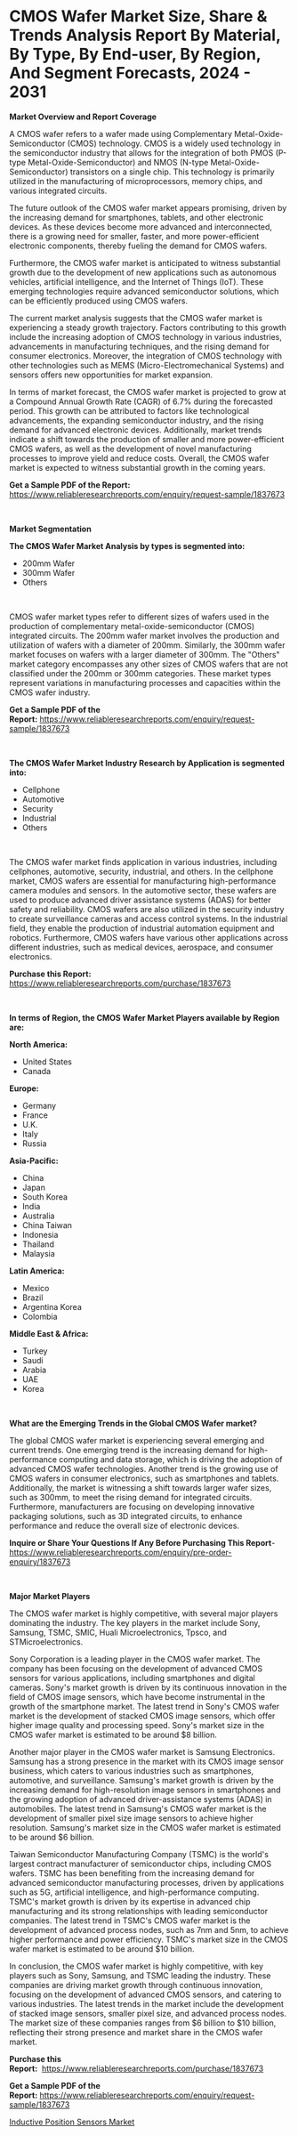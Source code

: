 <p><h1>CMOS Wafer Market Size, Share & Trends Analysis Report By Material, By Type, By End-user, By Region, And Segment Forecasts, 2024 - 2031</h1></p><p><strong>Market Overview and Report Coverage</strong></p>
<p><p>A CMOS wafer refers to a wafer made using Complementary Metal-Oxide-Semiconductor (CMOS) technology. CMOS is a widely used technology in the semiconductor industry that allows for the integration of both PMOS (P-type Metal-Oxide-Semiconductor) and NMOS (N-type Metal-Oxide-Semiconductor) transistors on a single chip. This technology is primarily utilized in the manufacturing of microprocessors, memory chips, and various integrated circuits.</p><p>The future outlook of the CMOS wafer market appears promising, driven by the increasing demand for smartphones, tablets, and other electronic devices. As these devices become more advanced and interconnected, there is a growing need for smaller, faster, and more power-efficient electronic components, thereby fueling the demand for CMOS wafers.</p><p>Furthermore, the CMOS wafer market is anticipated to witness substantial growth due to the development of new applications such as autonomous vehicles, artificial intelligence, and the Internet of Things (IoT). These emerging technologies require advanced semiconductor solutions, which can be efficiently produced using CMOS wafers.</p><p>The current market analysis suggests that the CMOS wafer market is experiencing a steady growth trajectory. Factors contributing to this growth include the increasing adoption of CMOS technology in various industries, advancements in manufacturing techniques, and the rising demand for consumer electronics. Moreover, the integration of CMOS technology with other technologies such as MEMS (Micro-Electromechanical Systems) and sensors offers new opportunities for market expansion.</p><p>In terms of market forecast, the CMOS wafer market is projected to grow at a Compound Annual Growth Rate (CAGR) of 6.7% during the forecasted period. This growth can be attributed to factors like technological advancements, the expanding semiconductor industry, and the rising demand for advanced electronic devices. Additionally, market trends indicate a shift towards the production of smaller and more power-efficient CMOS wafers, as well as the development of novel manufacturing processes to improve yield and reduce costs. Overall, the CMOS wafer market is expected to witness substantial growth in the coming years.</p></p>
<p><strong>Get a Sample PDF of the Report:</strong> <a href="https://www.reliableresearchreports.com/enquiry/request-sample/1837673">https://www.reliableresearchreports.com/enquiry/request-sample/1837673</a></p>
<p>&nbsp;</p>
<p><strong>Market Segmentation</strong></p>
<p><strong>The CMOS Wafer Market Analysis by types is segmented into:</strong></p>
<p><ul><li>200mm Wafer</li><li>300mm Wafer</li><li>Others</li></ul></p>
<p>&nbsp;</p>
<p><p>CMOS wafer market types refer to different sizes of wafers used in the production of complementary metal-oxide-semiconductor (CMOS) integrated circuits. The 200mm wafer market involves the production and utilization of wafers with a diameter of 200mm. Similarly, the 300mm wafer market focuses on wafers with a larger diameter of 300mm. The "Others" market category encompasses any other sizes of CMOS wafers that are not classified under the 200mm or 300mm categories. These market types represent variations in manufacturing processes and capacities within the CMOS wafer industry.</p></p>
<p><strong>Get a Sample PDF of the Report:</strong>&nbsp;<a href="https://www.reliableresearchreports.com/enquiry/request-sample/1837673">https://www.reliableresearchreports.com/enquiry/request-sample/1837673</a></p>
<p>&nbsp;</p>
<p><strong>The CMOS Wafer Market Industry Research by Application is segmented into:</strong></p>
<p><ul><li>Cellphone</li><li>Automotive</li><li>Security</li><li>Industrial</li><li>Others</li></ul></p>
<p>&nbsp;</p>
<p><p>The CMOS wafer market finds application in various industries, including cellphones, automotive, security, industrial, and others. In the cellphone market, CMOS wafers are essential for manufacturing high-performance camera modules and sensors. In the automotive sector, these wafers are used to produce advanced driver assistance systems (ADAS) for better safety and reliability. CMOS wafers are also utilized in the security industry to create surveillance cameras and access control systems. In the industrial field, they enable the production of industrial automation equipment and robotics. Furthermore, CMOS wafers have various other applications across different industries, such as medical devices, aerospace, and consumer electronics.</p></p>
<p><strong>Purchase this Report:</strong>&nbsp; <a href="https://www.reliableresearchreports.com/purchase/1837673">https://www.reliableresearchreports.com/purchase/1837673</a></p>
<p>&nbsp;</p>
<p><strong>In terms of Region, the CMOS Wafer Market Players available by Region are:</strong></p>
<p>
    <p> <strong> North America: </strong>
        <ul>
            <li>United States</li>
            <li>Canada</li>
        </ul>
        </p> 
    <p> <strong> Europe: </strong>
        <ul>
            <li>Germany</li>
            <li>France</li>
            <li>U.K.</li>
            <li>Italy</li>
            <li>Russia</li>
        </ul>
        </p> 
    <p> <strong> Asia-Pacific: </strong>
        <ul>
            <li>China</li>
            <li>Japan</li>
            <li>South Korea</li>
            <li>India</li>
            <li>Australia</li>
            <li>China Taiwan</li>
            <li>Indonesia</li>
            <li>Thailand</li>
            <li>Malaysia</li>
        </ul>
        </p> 
    <p> <strong> Latin America: </strong>
        <ul>
            <li>Mexico</li>
            <li>Brazil</li>
            <li>Argentina Korea</li>
            <li>Colombia</li>
        </ul>
        </p> 
    <p> <strong> Middle East & Africa: </strong>
        <ul>
            <li>Turkey</li>
            <li>Saudi</li>
            <li>Arabia</li>
            <li>UAE</li>
            <li>Korea</li>
        </ul>
    </p>
    </p>
<p>&nbsp;</p>
<p><strong>What are the Emerging Trends in the Global CMOS Wafer market?</strong></p>
<p><p>The global CMOS wafer market is experiencing several emerging and current trends. One emerging trend is the increasing demand for high-performance computing and data storage, which is driving the adoption of advanced CMOS wafer technologies. Another trend is the growing use of CMOS wafers in consumer electronics, such as smartphones and tablets. Additionally, the market is witnessing a shift towards larger wafer sizes, such as 300mm, to meet the rising demand for integrated circuits. Furthermore, manufacturers are focusing on developing innovative packaging solutions, such as 3D integrated circuits, to enhance performance and reduce the overall size of electronic devices.</p></p>
<p><strong>Inquire or Share Your Questions If Any Before Purchasing This Report</strong>- <a href="https://www.reliableresearchreports.com/enquiry/pre-order-enquiry/1837673">https://www.reliableresearchreports.com/enquiry/pre-order-enquiry/1837673</a></p>
<p>&nbsp;</p>
<p><strong>Major Market Players</strong></p>
<p><p>The CMOS wafer market is highly competitive, with several major players dominating the industry. The key players in the market include Sony, Samsung, TSMC, SMIC, Huali Microelectronics, Tpsco, and STMicroelectronics.</p><p>Sony Corporation is a leading player in the CMOS wafer market. The company has been focusing on the development of advanced CMOS sensors for various applications, including smartphones and digital cameras. Sony's market growth is driven by its continuous innovation in the field of CMOS image sensors, which have become instrumental in the growth of the smartphone market. The latest trend in Sony's CMOS wafer market is the development of stacked CMOS image sensors, which offer higher image quality and processing speed. Sony's market size in the CMOS wafer market is estimated to be around $8 billion.</p><p>Another major player in the CMOS wafer market is Samsung Electronics. Samsung has a strong presence in the market with its CMOS image sensor business, which caters to various industries such as smartphones, automotive, and surveillance. Samsung's market growth is driven by the increasing demand for high-resolution image sensors in smartphones and the growing adoption of advanced driver-assistance systems (ADAS) in automobiles. The latest trend in Samsung's CMOS wafer market is the development of smaller pixel size image sensors to achieve higher resolution. Samsung's market size in the CMOS wafer market is estimated to be around $6 billion.</p><p>Taiwan Semiconductor Manufacturing Company (TSMC) is the world's largest contract manufacturer of semiconductor chips, including CMOS wafers. TSMC has been benefiting from the increasing demand for advanced semiconductor manufacturing processes, driven by applications such as 5G, artificial intelligence, and high-performance computing. TSMC's market growth is driven by its expertise in advanced chip manufacturing and its strong relationships with leading semiconductor companies. The latest trend in TSMC's CMOS wafer market is the development of advanced process nodes, such as 7nm and 5nm, to achieve higher performance and power efficiency. TSMC's market size in the CMOS wafer market is estimated to be around $10 billion.</p><p>In conclusion, the CMOS wafer market is highly competitive, with key players such as Sony, Samsung, and TSMC leading the industry. These companies are driving market growth through continuous innovation, focusing on the development of advanced CMOS sensors, and catering to various industries. The latest trends in the market include the development of stacked image sensors, smaller pixel size, and advanced process nodes. The market size of these companies ranges from $6 billion to $10 billion, reflecting their strong presence and market share in the CMOS wafer market.</p></p>
<p><strong>Purchase this Report:</strong>&nbsp;&nbsp;<a href="https://www.reliableresearchreports.com/purchase/1837673">https://www.reliableresearchreports.com/purchase/1837673</a></p>
<p></p>
<p><strong>Get a Sample PDF of the Report:</strong>&nbsp;<a href="https://www.reliableresearchreports.com/enquiry/request-sample/1837673">https://www.reliableresearchreports.com/enquiry/request-sample/1837673</a></p>
<p><p><a href="https://github.com/markusgodoy/Market-Research-Report-List-1/blob/main/inductive-position-sensors-market.md">Inductive Position Sensors Market</a></p></p>